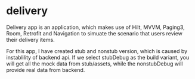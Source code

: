 # delivery
Delivery app is an application, which makes use of Hilt, MVVM, Paging3, Room, Retrofit and Navigation to simuate the scenario that users review their delivery items.

For this app, I have created stub and nonstub version, which is caused by instablility of backend api. 
If we select stubDebug as the build variant, you will get all the mock data from stub/assets, while the nonstubDebug will provide real data from backend.

